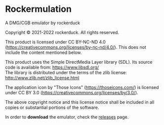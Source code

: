 # Rockermulation
A DMG/CGB emulator by rockerduck

Copyright © 2021-2022 rockerduck. All rights reserved.

This product is licensed under CC BY-NC-ND 4.0 (https://creativecommons.org/licenses/by-nc-nd/4.0/). This does not include the content mentioned below.

This product uses the Simple DirectMedia Layer library (SDL). Its source code is available from: https://www.libsdl.org/ </br>The library is distributed under the terms of the zlib license: http://www.zlib.net/zlib_license.html

The application icon by "Those Icons" (https://thoseicons.com/) is licensed under CC BY 3.0 (https://creativecommons.org/licenses/by/3.0/).

The above copyright notice and this license notice shall be included in all copies or substantial portions of the software.

In order to <b>download</b> the emulator, check the [releases](https://github.com/jdrockerduck/Rockermulation/releases) page.
